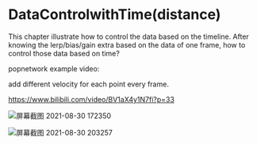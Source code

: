 # DataControlwithTime(distance)

This chapter illustrate how to control the data based on the timeline. After knowing the lerp/bias/gain extra based on the data of one frame, how to control those data based on time?

popnetwork example video:

add different velocity for each point every frame.

https://www.bilibili.com/video/BV1aX4y1N7fi?p=33

<while>

![屏幕截图 2021-08-30 172350](https://user-images.githubusercontent.com/63625631/131317688-b040632c-46f7-4006-acb0-4eb445c8e1fc.jpg)
  
![屏幕截图 2021-08-30 203257](https://user-images.githubusercontent.com/63625631/131360511-1e7252de-b534-4a57-830e-294f5e523873.jpg)
